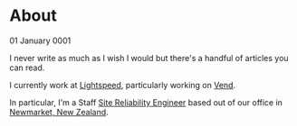 # About
01 January 0001

I never write as much as I wish I would but there&#39;s a handful of articles you can read.

I currently work at [Lightspeed](https://www.lightspeedhq.com/), particularly working on [Vend](https://www.vendhq.com/nz/).

In particular, I&#39;m a Staff [Site Reliability Engineer](https://en.wikipedia.org/wiki/Site_Reliability_Engineering) based out of our office in [Newmarket, New Zealand](https://en.wikipedia.org/wiki/Newmarket,_New_Zealand).
